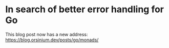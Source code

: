 # In search of better error handling for Go

This blog post now has a new address: <https://blog.orsinium.dev/posts/go/monads/>
